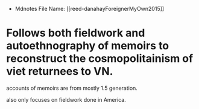 * Mdnotes File Name: [[reed-danahayForeignerMyOwn2015]]

# Follows both fieldwork and autoethnography of memoirs to reconstruct the cosmopolitainism of viet returnees to VN. 

accounts of memoirs are from mostly 1.5 generation.  
  
also only focuses on fieldwork done in America.